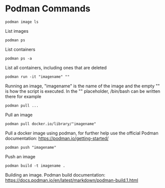 # Podman Commands

```
podman image ls
```
List images

```
podman ps
```
List containers

```
podman ps -a
```
List all containers, including ones that are deleted

```
podman run -it "imagename" ""
```
Running an image, "imagename" is the name of the image and the empty "" is how the script is executed. In the "" placeholder, /bin/bash can be written there for example

```
podman pull ...
```
Pull an image

```
podman pull docker.io/library/"imagename"
```
Pull a docker image using podman, for further help use the official Podman documentation: https://podman.io/getting-started/

```
podman push "imagename"
```
Push an image

```
podman build -t imagename .
```
Building an image. Podman build documentation: https://docs.podman.io/en/latest/markdown/podman-build.1.html
